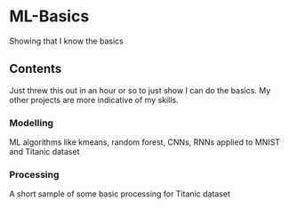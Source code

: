 # ML-Basics
Showing that I know the basics

## Contents
Just threw this out in an hour or so to just show I can do the basics. My other projects are more indicative of my skills.
### Modelling
ML algorithms like kmeans, random forest, CNNs, RNNs applied to MNIST and Titanic dataset

### Processing
A short sample of some basic processing for Titanic dataset
